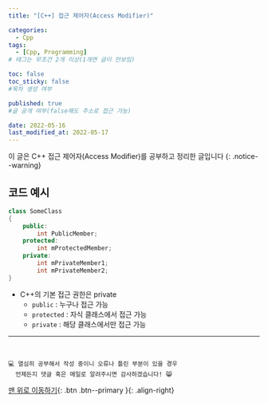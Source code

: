 ```yaml
---
title: "[C++] 접근 제어자(Access Modifier)" 

categories:
  - Cpp
tags:
  - [Cpp, Programming]
# 태그는 무조건 2개 이상(1개면 글이 안보임)

toc: false
toc_sticky: false
#목차 생성 여부

published: true
#글 공개 여부(false해도 주소로 접근 가능)

date: 2022-05-16
last_modified_at: 2022-05-17
---
```


이 글은 C++ 접근 제어자(Access Modifier)를 공부하고 정리한 글입니다
{: .notice--warning}

## 코드 예시
```cpp
class SomeClass
{
    public:
        int PublicMember;
    protected:
        int mProtectedMember;
    private:
        int mPrivateMember1;
        int mPrivateMember2;
}
```

- C++의 기본 접근 권한은 private
  - `public` : 누구나 접근 가능
  - `protected` : 자식 클래스에서 접근 가능
  - `private` : 해당 클래스에서만 접근 가능

***
<br>

    💻 열심히 공부해서 작성 중이니 오류나 틀린 부분이 있을 경우 
      언제든지 댓글 혹은 메일로 알려주시면 감사하겠습니다! 😸

[맨 위로 이동하기](#){: .btn .btn--primary }{: .align-right}